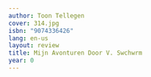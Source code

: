 ```yaml
---
author: Toon Tellegen
cover: 314.jpg
isbn: "9074336426"
lang: en-us
layout: review
title: Mijn Avonturen Door V. Swchwrm
year: 0
---
```

